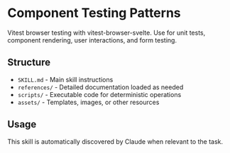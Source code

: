 # Component Testing Patterns

Vitest browser testing with vitest-browser-svelte. Use for unit tests,
component rendering, user interactions, and form testing.

## Structure

- `SKILL.md` - Main skill instructions
- `references/` - Detailed documentation loaded as needed
- `scripts/` - Executable code for deterministic operations
- `assets/` - Templates, images, or other resources

## Usage

This skill is automatically discovered by Claude when relevant to the
task.
